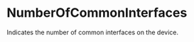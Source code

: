 NumberOfCommonInterfaces
========================

Indicates the number of common interfaces on the device.
